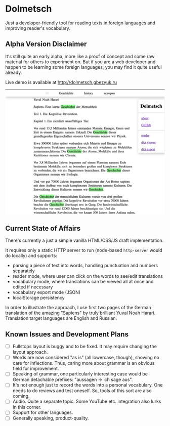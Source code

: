 # Dolmetsch

Just a developer-friendly tool for reading texts in foreign languages and improving reader's vocabulary.

## Alpha Version Disclaimer

It's still quite an early alpha, more like a proof of concept and some raw material for others to experiment on.
But if you are a web developer and happen to be learning some foreign languages, you may find it quite useful already.

Live demo is available at http://dolmetsch.gbezyuk.ru

![Live demo screenshot](/screenshot.png?raw=true "Live demo screenshot")


## Current State of Affairs

There's currently a just a simple vanilla HTML/CSS/JS draft implementation.

It requires only a static HTTP server to run (node-based `http-server` would do locally) and supports:
* parsing a piece of text into words, handling punctuation and numbers separately
* reader mode, where user can click on the words to see/edit translations
* vocabulary mode, where translations can be viewed all at once and edited if necessary
* vocabulary export mode (JSON)
* localStorage persistency

In order to illustrate the approach, I use first two pages of the German translation of the amazing
"Sapiens" by truly brilliant Yuval Noah Harari. Translation target languages are English and Russian.

## Known Issues and Development Plans
* [ ] Fullstops layout is buggy and to be fixed. It may require changing the layout approach.
* [ ] Words are now considered "as is" (all lowercase, though), showing no care for inflections. Thus, caring more about grammar is an obvious field for improvement.
* [ ] Speaking of grammar, one particularly interesting case would be German detachable prefixes: "aussagen -> ich sage aus".
* [ ] It's not enough just to record the words into a personal vocabulary. One needs to do reviews and test oneself. So, tools of this sort are also coming.
* [ ] Audio. Quite a separate topic. Some YouTube etc. integration also lurks in this corner.
* [ ] Support for other languages.
* [ ] Generally speaking, product-quality.
